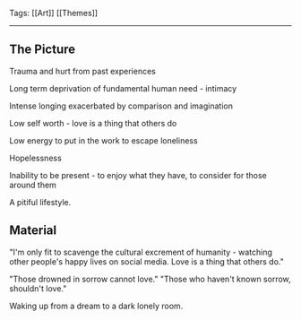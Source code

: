 Tags: [[Art]] [[Themes]]
___
## The Picture
Trauma and hurt from past experiences

Long term deprivation of fundamental human need - intimacy

Intense longing exacerbated by comparison and imagination

Low self worth - love is a thing that others do

Low energy to put in the work to escape loneliness

Hopelessness

Inability to be present - to enjoy what they have, to consider for those around them

A pitiful lifestyle. 
## Material
"I'm only fit to scavenge the cultural excrement of humanity - watching other people's happy lives on social media. Love is a thing that others do." 

"Those drowned in sorrow cannot love." "Those who haven't known sorrow, shouldn't love."

Waking up from a dream to a dark lonely room. 